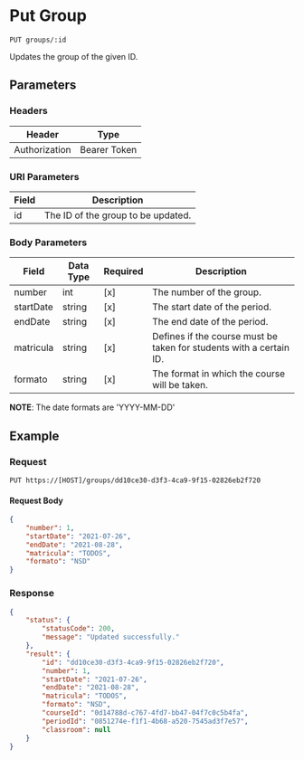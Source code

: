 # Put Group

    PUT groups/:id
    
Updates the group of the given ID.

## Parameters

### Headers
Header | Type
--- | ---
Authorization | Bearer Token

### URI Parameters
Field | Description
--- | ---
id | The ID of the group to be updated.

### Body Parameters

Field | Data Type | Required | Description
--- | --- | --- | ---
number | int | [x] | The number of the group.
startDate | string | [x] | The start date of the period.
endDate | string | [x] | The end date of the period.
matricula | string | [x] | Defines if the course must be taken for students with a certain ID.
formato | string | [x] | The format in which the course will be taken.

**NOTE**: The date formats are 'YYYY-MM-DD'

## Example
### Request

    PUT https://[HOST]/groups/dd10ce30-d3f3-4ca9-9f15-02826eb2f720

#### Request Body    
```json
{
    "number": 1,
    "startDate": "2021-07-26",
    "endDate": "2021-08-28",
    "matricula": "TODOS",
    "formato": "NSD"
}

```

### Response
``` json
{
    "status": {
        "statusCode": 200,
        "message": "Updated successfully."
    },
    "result": {
        "id": "dd10ce30-d3f3-4ca9-9f15-02826eb2f720",
        "number": 1,
        "startDate": "2021-07-26",
        "endDate": "2021-08-28",
        "matricula": "TODOS",
        "formato": "NSD",
        "courseId": "0d14788d-c767-4fd7-bb47-04f7c0c5b4fa",
        "periodId": "0851274e-f1f1-4b68-a520-7545ad3f7e57",
        "classroom": null
    }
}
```
